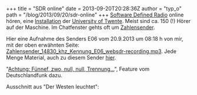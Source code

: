 +++
title = "SDR online"
date = 2013-09-20T20:28:36Z
author = "typ_o"
path = "/blog/2013/09/20/sdr-online"
+++
[Software Defined
Radio](https://de.wikipedia.org/wiki/Software_Defined_Radio) online
hören, eine [Installation](https://websdr.ewi.utwente.nl:8901/) der
[University of Twente](https://www.utwente.nl/). Meist sind ca. 150 (!)
Hörer auf der Maschine. Im Chatfenster gehts oft um
[Zahlensender](https://de.wikipedia.org/wiki/Zahlensender).

Hier eine Aufnahme des Senders E06 vom 20.9.2013 um 08:18 h von mir, mit
der oben erwähnten Seite:
[Zahlensender\_14830\_khz\_Kennung\_E06\_websdr-recording.mp3](/media/Zahlensender_14830_khz_Kennung_E06_websdr-recording.mp3 "Zahlensender_14830_khz_Kennung_E06_websdr-recording.mp3").
Jede Menge Material, auch zu diesem Sender
[hier](https://www.simonmason.karoo.net/page30.html).

"[Achtung: Fünnef, zwo, null, null,
Trennung...](https://www.swldxer.co.uk/dlf.wma)", Feature vom
Deutschlandfunk dazu.

Ausschnitt aus "Der Westen leuchtet":
